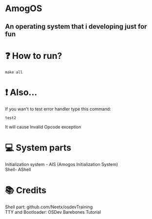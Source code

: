 # AmogOS
## An operating system that i developing just for fun

# ❓ How to run?

```make all```

# ❗️ Also...
If you wan't to test error handler type this command:
```
test2
```
It will cause Invalid Opcode exception

# 💻 System parts
Initialization system - AIS (Amogos Initialization System)
<br />
Shell- AShell

# 📚 Credits

Shell part: github.com/Neetx/osdevTraining
<br />
TTY and Bootloader: OSDev Barebones Tutorial
